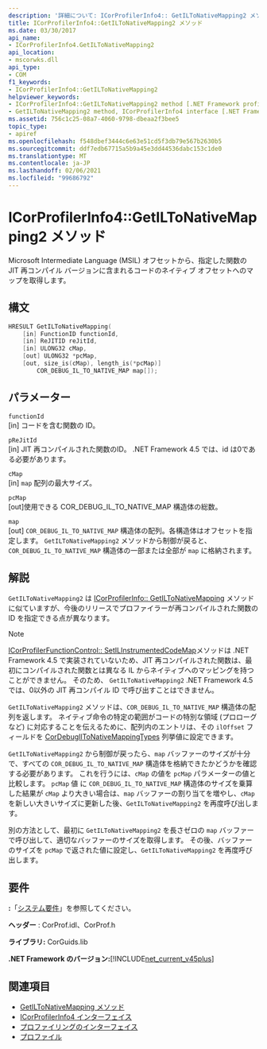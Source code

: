 ```yaml
---
description: '詳細について: ICorProfilerInfo4:: GetILToNativeMapping2 メソッド'
title: ICorProfilerInfo4::GetILToNativeMapping2 メソッド
ms.date: 03/30/2017
api_name:
- ICorProfilerInfo4.GetILToNativeMapping2
api_location:
- mscorwks.dll
api_type:
- COM
f1_keywords:
- ICorProfilerInfo4::GetILToNativeMapping2
helpviewer_keywords:
- ICorProfilerInfo4::GetILToNativeMapping2 method [.NET Framework profiling]
- GetILToNativeMapping2 method, ICorProfilerInfo4 interface [.NET Framework profiling]
ms.assetid: 756c1c25-08a7-4060-9798-dbeaa2f3bee5
topic_type:
- apiref
ms.openlocfilehash: f548dbef3444c6e63e51cd5f3db79e567b2630b5
ms.sourcegitcommit: ddf7edb67715a5b9a45e3dd44536dabc153c1de0
ms.translationtype: MT
ms.contentlocale: ja-JP
ms.lasthandoff: 02/06/2021
ms.locfileid: "99686792"
---
```

# <a name="icorprofilerinfo4getiltonativemapping2-method"></a>ICorProfilerInfo4::GetILToNativeMapping2 メソッド

Microsoft Intermediate Language (MSIL) オフセットから、指定した関数の JIT 再コンパイル バージョンに含まれるコードのネイティブ オフセットへのマップを取得します。  
  
## <a name="syntax"></a>構文  
  
```cpp  
HRESULT GetILToNativeMapping(  
    [in] FunctionID functionId,  
    [in] ReJITID reJitId,  
    [in] ULONG32 cMap,  
    [out] ULONG32 *pcMap,  
    [out, size_is(cMap), length_is(*pcMap)]  
        COR_DEBUG_IL_TO_NATIVE_MAP map[]);  
```  
  
## <a name="parameters"></a>パラメーター  

 `functionId`  
 [in] コードを含む関数の ID。  
  
 `pReJitId`  
 [in] JIT 再コンパイルされた関数のID。 .NET Framework 4.5 では、id は0である必要があります。  
  
 `cMap`  
 [in] `map` 配列の最大サイズ。  
  
 `pcMap`  
 [out]使用できる COR_DEBUG_IL_TO_NATIVE_MAP 構造体の総数。  
  
 `map`  
 [out] `COR_DEBUG_IL_TO_NATIVE_MAP` 構造体の配列。各構造体はオフセットを指定します。 `GetILToNativeMapping2` メソッドから制御が戻ると、`COR_DEBUG_IL_TO_NATIVE_MAP` 構造体の一部または全部が `map` に格納されます。  
  
## <a name="remarks"></a>解説  

 `GetILToNativeMapping2` は [ICorProfilerInfo:: GetILToNativeMapping](icorprofilerinfo-getiltonativemapping-method.md) メソッドに似ていますが、今後のリリースでプロファイラーが再コンパイルされた関数の ID を指定できる点が異なります。  
  
> [!NOTE]
> [ICorProfilerFunctionControl:: SetILInstrumentedCodeMap](icorprofilerfunctioncontrol-setilinstrumentedcodemap-method.md)メソッドは .NET Framework 4.5 で実装されていないため、JIT 再コンパイルされた関数は、最初にコンパイルされた関数とは異なる IL からネイティブへのマッピングを持つことができません。 そのため、 `GetILToNativeMapping2` .NET Framework 4.5 では、0以外の JIT 再コンパイル ID で呼び出すことはできません。  
  
 `GetILToNativeMapping2` メソッドは、`COR_DEBUG_IL_TO_NATIVE_MAP` 構造体の配列を返します。 ネイティブ命令の特定の範囲がコードの特別な領域 (プロローグなど) に対応することを伝えるために、配列内のエントリは、その `ilOffset` フィールドを [CorDebugIlToNativeMappingTypes](../debugging/cordebugiltonativemappingtypes-enumeration.md) 列挙値に設定できます。  
  
 `GetILToNativeMapping2` から制御が戻ったら、`map` バッファーのサイズが十分で、すべての `COR_DEBUG_IL_TO_NATIVE_MAP` 構造体を格納できたかどうかを確認する必要があります。 これを行うには、`cMap` の値を `pcMap` パラメーターの値と比較します。 `pcMap` 値 に `COR_DEBUG_IL_TO_NATIVE_MAP` 構造体のサイズを乗算した結果が `cMap` より大きい場合は、`map` バッファーの割り当てを増やし、`cMap` を新しい大きいサイズに更新した後、`GetILToNativeMapping2` を再度呼び出します。  
  
 別の方法として、最初に `GetILToNativeMapping2` を長さゼロの `map` バッファーで呼び出して、適切なバッファーのサイズを取得します。 その後、バッファーのサイズを `pcMap` で返された値に設定し、`GetILToNativeMapping2` を再度呼び出します。  
  
## <a name="requirements"></a>要件  

 **:**「[システム要件](../../get-started/system-requirements.md)」を参照してください。  
  
 **ヘッダー** : CorProf.idl、CorProf.h  
  
 **ライブラリ:** CorGuids.lib  
  
 **.NET Framework のバージョン:**[!INCLUDE[net_current_v45plus](../../../../includes/net-current-v45plus-md.md)]  
  
## <a name="see-also"></a>関連項目

- [GetILToNativeMapping メソッド](icorprofilerinfo-getiltonativemapping-method.md)
- [ICorProfilerInfo4 インターフェイス](icorprofilerinfo4-interface.md)
- [プロファイリングのインターフェイス](profiling-interfaces.md)
- [プロファイル](index.md)
